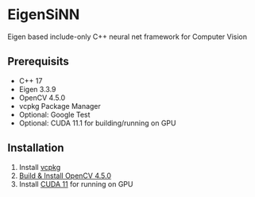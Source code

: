# EigenSiNN

Eigen based include-only C++ neural net framework for Computer Vision

## Prerequisits

* C++ 17
* Eigen 3.3.9
* OpenCV 4.5.0
* vcpkg Package Manager
* Optional: Google Test 
* Optional: CUDA 11.1 for building/running on GPU

## Installation

1. Install [vcpkg](https://github.com/microsoft/vcpkg)
1. [Build & Install OpenCV 4.5.0](https://docs.opencv.org/master/d7/d9f/tutorial_linux_install.html)
1. Install [CUDA 11](https://developer.nvidia.com/cuda-downloads) for running on GPU 
